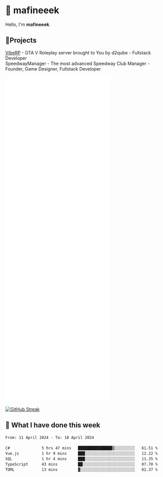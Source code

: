 # 👋 mafineeek
Hello, I'm **mafineeek**.

## 📝Projects

[VibeRP](https://v-rp.pl) - GTA V Roleplay server brought to You by d2qube - Fullstack Developer<br/>
SpeedwayManager - The most advanced Speedway Club Manager - Founder, Game Designer, Fullstack Developer


![](./github-metrics.svg)

[![GitHub Streak](https://streak-stats.demolab.com/?user=mafineeek)](https://git.io/streak-stats)

## 📰 What I have done this week
<!--START_SECTION:waka-->

```txt
From: 11 April 2024 - To: 18 April 2024

C#              5 hrs 47 mins   ███████████████▒░░░░░░░░░   61.51 %
Vue.js          1 hr 9 mins     ███░░░░░░░░░░░░░░░░░░░░░░   12.22 %
SQL             1 hr 4 mins     ███░░░░░░░░░░░░░░░░░░░░░░   11.35 %
TypeScript      43 mins         ██░░░░░░░░░░░░░░░░░░░░░░░   07.70 %
TOML            13 mins         ▓░░░░░░░░░░░░░░░░░░░░░░░░   02.37 %
```

<!--END_SECTION:waka-->
